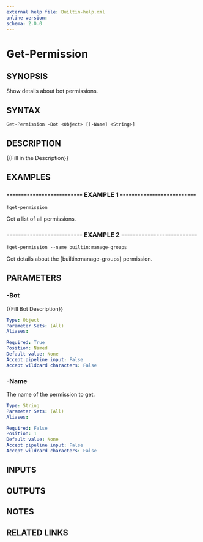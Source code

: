 ```yaml
---
external help file: Builtin-help.xml
online version: 
schema: 2.0.0
---
```


# Get-Permission

## SYNOPSIS
Show details about bot permissions.

## SYNTAX

```
Get-Permission -Bot <Object> [[-Name] <String>]
```

## DESCRIPTION
{{Fill in the Description}}

## EXAMPLES

### -------------------------- EXAMPLE 1 --------------------------
```
!get-permission
```

Get a list of all permissions.

### -------------------------- EXAMPLE 2 --------------------------
```
!get-permission --name builtin:manage-groups
```

Get details about the \[builtin:manage-groups\] permission.

## PARAMETERS

### -Bot
{{Fill Bot Description}}

```yaml
Type: Object
Parameter Sets: (All)
Aliases: 

Required: True
Position: Named
Default value: None
Accept pipeline input: False
Accept wildcard characters: False
```

### -Name
The name of the permission to get.

```yaml
Type: String
Parameter Sets: (All)
Aliases: 

Required: False
Position: 1
Default value: None
Accept pipeline input: False
Accept wildcard characters: False
```

## INPUTS

## OUTPUTS

## NOTES

## RELATED LINKS

